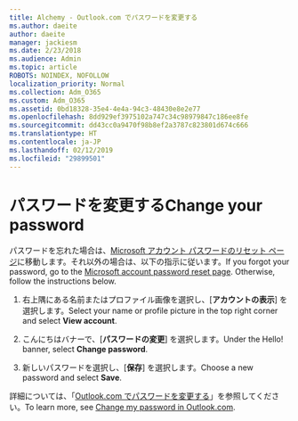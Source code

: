 ```yaml
---
title: Alchemy - Outlook.com でパスワードを変更する
ms.author: daeite
author: daeite
manager: jackiesm
ms.date: 2/23/2018
ms.audience: Admin
ms.topic: article
ROBOTS: NOINDEX, NOFOLLOW
localization_priority: Normal
ms.collection: Adm_O365
ms.custom: Adm_O365
ms.assetid: 0bd18328-35e4-4e4a-94c3-48430e8e2e77
ms.openlocfilehash: 8dd929ef3975102a747c34c98979847c186ee8fe
ms.sourcegitcommit: dd43cc0a9470f98b8ef2a3787c823801d674c666
ms.translationtype: HT
ms.contentlocale: ja-JP
ms.lasthandoff: 02/12/2019
ms.locfileid: "29899501"
---
```

# <a name="change-your-password"></a><span data-ttu-id="606b7-102">パスワードを変更する</span><span class="sxs-lookup"><span data-stu-id="606b7-102">Change your password</span></span>

<span data-ttu-id="606b7-p101">パスワードを忘れた場合は、[Microsoft アカウント パスワードのリセット ページ](https://go.microsoft.com/fwlink/p/?linkid=841909)に移動します。それ以外の場合は、以下の指示に従います。</span><span class="sxs-lookup"><span data-stu-id="606b7-p101">If you forgot your password, go to the [Microsoft account password reset page](https://go.microsoft.com/fwlink/p/?linkid=841909). Otherwise, follow the instructions below.</span></span>
  
1. <span data-ttu-id="606b7-105">右上隅にある名前またはプロファイル画像を選択し、[**アカウントの表示**] を選択します。</span><span class="sxs-lookup"><span data-stu-id="606b7-105">Select your name or profile picture in the top right corner and select **View account**.</span></span> 
    
2. <span data-ttu-id="606b7-p102">こんにちはバナーで、[**パスワードの変更**] を選択します。</span><span class="sxs-lookup"><span data-stu-id="606b7-p102">Under the Hello! banner, select **Change password**.</span></span> 
    
3. <span data-ttu-id="606b7-108">新しいパスワードを選択し、[**保存**] を選択します。</span><span class="sxs-lookup"><span data-stu-id="606b7-108">Choose a new password and select **Save**.</span></span> 
    
<span data-ttu-id="606b7-109">詳細については、「[Outlook.com でパスワードを変更する](https://support.office.com/article/2138d690-811c-4545-b2f3-e4dbe80c9735.aspx)」を参照してください。</span><span class="sxs-lookup"><span data-stu-id="606b7-109">To learn more, see [Change my password in Outlook.com](https://support.office.com/article/2138d690-811c-4545-b2f3-e4dbe80c9735.aspx).</span></span>
  

